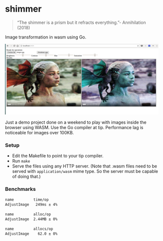 # shimmer 

> “The shimmer is a prism but it refracts everything.”- Annihilation (2018)

Image transformation in wasm using Go.

![screenshot](screenshot.png)

Just a demo project done on a weekend to play with images inside the browser using WASM. Use the Go compiler at tip. Performance lag is noticeable for images over 100KB.

### Setup

- Edit the Makefile to point to your tip compiler.
- Run `make`
- Serve the files using any HTTP server. (Note that .wasm files need to be served with `application/wasm` mime type. So the server must be capable of doing that.)

### Benchmarks

```
name         time/op
AdjustImage   249ms ± 4%

name         alloc/op
AdjustImage  2.44MB ± 0%

name         allocs/op
AdjustImage    62.0 ± 0%
```
